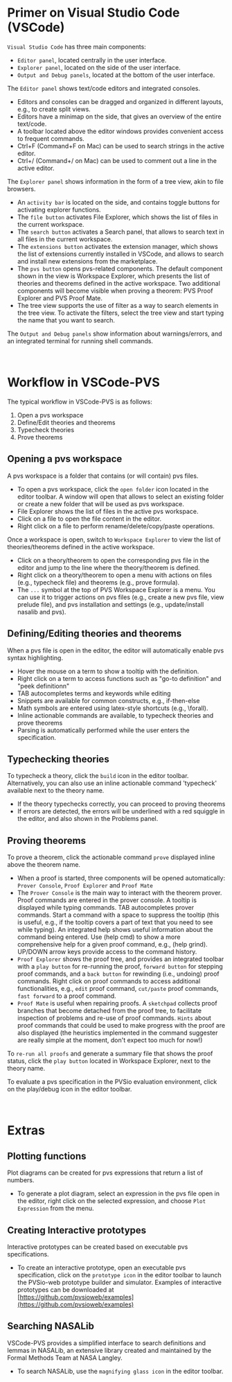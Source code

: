 # Primer on Visual Studio Code (VSCode)
`Visual Studio Code` has three main components:
- `Editor panel`, located centrally in the user interface.
- `Explorer panel`, located on the side of the user interface.
- `Output and Debug panels`, located at the bottom of the user interface.

The `Editor panel` shows text/code editors and integrated consoles.
- Editors and consoles can be dragged and organized in different layouts, e.g., to create split views.
- Editors have a minimap on the side, that gives an overview of the entire text/code.
- A toolbar located above the editor windows provides convenient access to frequent commands.
- Ctrl+F (Command+F on Mac) can be used to search strings in the active editor.
- Ctrl+/ (Command+/ on Mac) can be used to comment out a line in the active editor.

The `Explorer panel` shows information in the form of a tree view, akin to file browsers.
- An `activity bar` is located on the side, and contains toggle buttons for activating explorer functions.
- The `file button` activates File Explorer, which shows the list of files in the current workspace.
- The `search button` activates a Search panel, that allows to search text in all files in the current workspace.
- The `extensions button` activates the extension manager, which shows the list of extensions currently installed in VSCode, and allows to search and install new extensions from the marketplace.
- The `pvs button` opens pvs-related components. The default component shown in the view is Workspace Explorer, which presents the list of theories and theorems defined in the active workspace. Two additional components will become visible when proving a theorem: PVS Proof Explorer and PVS Proof Mate.
- The tree view supports the use of filter as a way to search elements in the tree view. To activate the filters, select the tree view and start typing the name that you want to search.

The `Output and Debug panels` show information about warnings/errors, and an integrated terminal for running shell commands.

<br>

# Workflow in VSCode-PVS
The typical workflow in VSCode-PVS is as follows:
1. Open a pvs workspace
2. Define/Edit theories and theorems
3. Typecheck theories
4. Prove theorems

## Opening a pvs workspace
A pvs workspace is a folder that contains (or will contain) pvs files.
- To open a pvs workspace, click the `open folder` icon located in the editor toolbar. A window will open that allows to select an existing folder or create a new folder that will be used as pvs workspace.
- File Explorer shows the list of files in the active pvs workspace. 
- Click on a file to open the file content in the editor.
- Right click on a file to perform rename/delete/copy/paste operations. 

Once a workspace is open, switch to `Workspace Explorer` to view the list of theories/theorems defined in the active workspace.
- Click on a theory/theorem to open the corresponding pvs file in the editor and jump to the line where the theory/theorem is defined.
- Right click on a theory/theorem to open a menu with actions on files (e.g., typecheck file) and theorems (e.g., prove formula).
- The `...` symbol at the top of PVS Workspace Explorer is a menu. You can use it to trigger actions on pvs files (e.g., create a new pvs file, view prelude file), and pvs installation and settings (e.g., update/install nasalib and pvs).

## Defining/Editing theories and theorems
When a pvs file is open in the editor, the editor will automatically enable pvs syntax highlighting.
- Hover the mouse on a term to show a tooltip with the definition.
- Right click on a term to access functions such as "go-to definition" and "peek definitionn"
- TAB autocompletes terms and keywords while editing
- Snippets are available for common constructs, e.g., if-then-else
- Math symbols are entered using latex-style shortcuts (e.g., \forall).
- Inline actionable commands are available, to typecheck theories and prove theorems
- Parsing is automatically performed while the user enters the specification.

## Typechecking theories
To typecheck a theory, click the `build` icon in the editor toolbar.
Alternatively, you can also use an inline actionable command 'typecheck' available next to the theory name.
- If the theory typechecks correctly, you can proceed to proving theorems
- If errors are detected, the errors will be underlined with a red squiggle in the editor, and also shown in the Problems panel.

## Proving theorems
To prove a theorem, click the actionable command `prove` displayed inline above the theorem name.
- When a proof is started, three components will be opened automatically: `Prover Console`, `Proof Explorer` and `Proof Mate`
- The `Prover Console` is the main way to interact with the theorem prover. Proof commands are entered in the prover console. A tooltip is displayed while typing commands. TAB autocompletes prover commands. Start a command with a space to suppress the tooltip (this is useful, e.g., if the tooltip covers a part of text that you need to see while typing). An integrated help shows useful information about the command being entered. Use (help cmd) to show a more comprehensive help for a given proof command, e.g., (help grind). UP/DOWN arrow keys provide access to the command history.
- `Proof Explorer` shows the proof tree, and provides an integrated toolbar with a `play button` for re-running the proof, `forward button` for stepping proof commands, and a `back button` for rewinding (i.e., undoing) proof commands. Right click on proof commands to access additional functionalities, e.g., `edit` proof command, `cut/paste` proof commands, `fast forward` to a proof command.
- `Proof Mate` is useful when repairing proofs. A `sketchpad` collects proof branches that become detached from the proof tree, to facilitate inspection of problems and re-use of proof commands. `Hints` about proof commands that could be used to make progress with the proof are also displayed (the heuristics implemented in the command suggester are really simple at the moment, don't expect too much for now!)

To `re-run all proofs` and generate a summary file that shows the proof status, click the `play button` located in Workspace Explorer, next to the theory name.

To evaluate a pvs specification in the PVSio evaluation environment, click on the play/debug icon in the editor toolbar.


<br>

# Extras

## Plotting functions
Plot diagrams can be created for pvs expressions that return a list of numbers.
- To generate a plot diagram, select an expression in the pvs file open in the editor, right click on the selected expression, and choose `Plot Expression` from the menu.

## Creating Interactive prototypes
Interactive prototypes can be created based on executable pvs specifications.
- To create an interactive prototype, open an executable pvs specification, click on the `prototype icon` in the editor toolbar to launch the PVSio-web prototype builder and simulator. Examples of interactive prototypes can be downloaded at [https://github.com/pvsioweb/examples](https://github.com/pvsioweb/examples)

## Searching NASALib
VSCode-PVS provides a simplified interface to search definitions and lemmas in NASALib, an extensive library created and maintained by the Formal Methods Team at NASA Langley.
- To search NASALib, use the `magnifying glass icon` in the editor toolbar.


